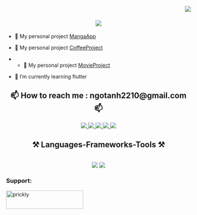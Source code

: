 
<img align="right" src="https://visitor-badge.laobi.icu/badge?page_id=salesp07.salesp07" />

<h1 align="center">
    <img src="https://readme-typing-svg.herokuapp.com/?font=Righteous&size=35&center=true&vCenter=true&width=500&height=70&duration=4000&lines=Hi+There!+👋;+I'm+Prickly!;" />
</h1>

- 🔭 My personal project [ MangaApp](https://github.com/pricklyy/MangaApp)
- 🔭 My personal project [ CoffeeProject](https://github.com/pricklyy/CoffeeProject.git)
- - 🔭 My personal project [ MovieProject](https://github.com/pricklyy/MovieProject.git)
  
-  🌱 I’m currently learning flutter


 <h2 align="center">📫 How to reach me : ngotanh2210@gmail.com 📫</h2>
<p align="center">
  <a href="">
    <img src="https://img.icons8.com/fluent/48/000000/linkedin.png"/>
  </a>
  <a href="https://www.facebook.com/profile.php?id=100065105631053" alt="Facebook">
    <img src="https://img.icons8.com/fluent/48/000000/facebook-new.png" target="_blank" />
  </a> 
  <a href="https://github.com/pricklyy" alt="Github">
    <img src="https://img.icons8.com/fluent/48/000000/github.png"/>
  </a> 
  <a href="" alt="Youtube channel" target="_blank" >
    <img src="https://img.icons8.com/fluent/48/000000/youtube-play.png"/>
  </a>
  
  <a href="" alt="Email">
    <img src="https://img.icons8.com/fluent/48/000000/mailing.png"/>
  </a>
</p>


 
<h2 align="center">⚒️ Languages-Frameworks-Tools ⚒️</h2>
<br/>
<div align="center">
    <img src="https://skillicons.dev/icons?i=react,bootstrap,html,css,vscode,github,figma,git,androidstudio.flutter" />
    <img src="https://skillicons.dev/icons?i=nodejs,javascript,typescript,express,firebase,mongodb,java,mysql,dart" /><br>
</div>



<h3 align="left">Support:</h3>
<p><a href="https://www.buymeacoffee.com/prickly"> <img align="left" src="https://cdn.buymeacoffee.com/buttons/v2/default-yellow.png" height="50" width="210" alt="prickly" /></a></p>
<!--
**pricklyy/pricklyy** is a ✨ _special_ ✨ repository because its `README.md` (this file) appears on your GitHub profile.


